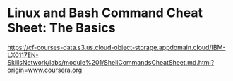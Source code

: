 # Linux and Bash Command Cheat Sheet: The Basics

https://cf-courses-data.s3.us.cloud-object-storage.appdomain.cloud/IBM-LX0117EN-SkillsNetwork/labs/module%201/ShellCommandsCheatSheet.md.html?origin=www.coursera.org